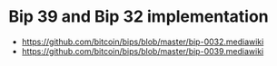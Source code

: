 # Bip 39 and Bip 32 implementation
- https://github.com/bitcoin/bips/blob/master/bip-0032.mediawiki
- https://github.com/bitcoin/bips/blob/master/bip-0039.mediawiki
